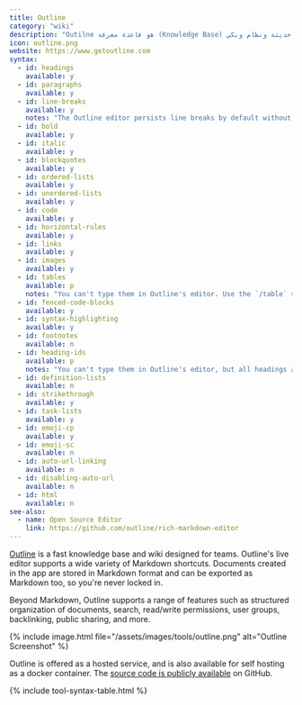 ```yaml
---
title: Outline
category: "wiki"
description: "Outilne هو قاعدة معرفة (Knowledge Base) حديثة ونظام ويكي (Wiki) للفِرق."
icon: outline.png
website: https://www.getoutline.com
syntax:
  - id: headings
    available: y
  - id: paragraphs
    available: y
  - id: line-breaks
    available: y
    notes: "The Outline editor persists line breaks by default without extra syntax."
  - id: bold
    available: y
  - id: italic
    available: y
  - id: blockquotes
    available: y
  - id: ordered-lists
    available: y
  - id: unordered-lists
    available: y
  - id: code
    available: y
  - id: horizontal-rules
    available: y
  - id: links
    available: y
  - id: images
    available: y
  - id: tables
    available: p
    notes: "You can't type them in Outline's editor. Use the `/table` slash command or block insert toolbar."
  - id: fenced-code-blocks
    available: y
  - id: syntax-highlighting
    available: y
  - id: footnotes
    available: n
  - id: heading-ids
    available: p
    notes: "You can't type them in Outline's editor, but all headings are given a unique ID by default."
  - id: definition-lists
    available: n
  - id: strikethrough
    available: y
  - id: task-lists
    available: y
  - id: emoji-cp
    available: y
  - id: emoji-sc
    available: n
  - id: auto-url-linking
    available: n
  - id: disabling-auto-url
    available: n
  - id: html
    available: n
see-also:
  - name: Open Source Editor
    link: https://github.com/outline/rich-markdown-editor
---
```


[Outline](https://www.getoutline.com) is a fast knowledge base and wiki designed for teams. Outline's live editor supports a wide variety of Markdown shortcuts. Documents created in the app are stored in Markdown format and can be exported as Markdown too, so you're never locked in.

Beyond Markdown, Outline supports a range of features such as structured organization of documents, search, read/write permissions, user groups, backlinking, public sharing, and more.

{% include image.html file="/assets/images/tools/outline.png" alt="Outline Screenshot" %}

Outline is offered as a hosted service, and is also available for self hosting as a docker container. The [source code is
publicly available](https://github.com/outline/outline) on GitHub.

{% include tool-syntax-table.html %}
